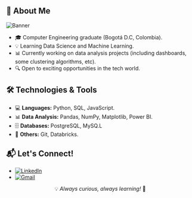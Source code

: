 <h2>🧐 About Me</h2>
<img src="https://github.com/user-attachments/assets/ec2da831-6407-4c91-ab98-17aca30dbd7c" alt="Banner">
<p></p>
<ul>
    <li>🎓 Computer Engineering graduate (Bogotá D.C, Colombia).</li>
    <li>💡 Learning Data Science and Machine Learning.</li>
    <li>📊 Currently working on data analysis projects (including dashboards, some clustering algorithms, etc).</li>
    <li>🔍 Open to exciting opportunities in the tech world.</li>
</ul>
<h2>🛠️ Technologies & Tools</h2>
<ul>
    <li>💻 <strong>Languages:</strong> Python, SQL, JavaScript.</li>
    <li>📊 <strong>Data Analysis:</strong> Pandas, NumPy, Matplotlib, Power BI.</li>
    <li>🗄️ <strong>Databases:</strong> PostgreSQL, MySQ.L</li>
    <li>🚀 <strong>Others:</strong> Git, Databricks.</li>
</ul>
<h2>📬 Let's Connect!</h2>
<ul>
    <li><a href="https://www.linkedin.com/in/laura-juliana-piraneque-esquivel/"><img src="https://img.shields.io/badge/LinkedIn-0A66C2?style=for-the-badge&logo=linkedin&logoColor=white" alt="LinkedIn"></a></li>
    <li><a href="mailto:laurapiraneque14@gmail.com"><img src="https://img.shields.io/badge/Gmail-D14836?style=for-the-badge&logo=gmail&logoColor=white" alt="Gmail"></a></li>
</ul>
<p style="text-align:center">💡 <em>Always curious, always learning!</em> 🚀</p>

